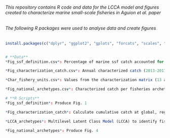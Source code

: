 ###### This repository contains R code and data for the LCCA model and figures created to characterize marine small-scale fisheries in Aguion et al. paper

###### The following R packages were used to analyse data and create figures
```r
install.packages(c("dplyr", "ggplot2", "gplots", "forcats", "scales", "svglite", "fmsb", "glca", "cluster", "stats", "dendextend", "reshape2"))


# **Data**
*Fig_ssf_definition.csv*: Percentage of marine ssf catch accounted for depending on the criteria used to define "small-scale" (Box Fig. 1)

*Fig_characterization_catch.csv*: Annual characterized catch (2013-2017) per country per total characterization score (i.e. degree of smallscaleness)

*Char_fishery_units.csv*: Values from the characterization matrix (13 attributes) for 1,255 fishery units from 43 countries

*Fig_national_archetypes.csv*: Characterized catch per fisheries archetype at subnational level for three countries (Kenya, Madagascar and Philippines)

# **R Scripts**
*Fig_ssf_definition*: Produce Fig. 1

*Fig_characterization_catch*: Calculate cumulative catch at global, regional and country levels per total characterization score. Produce Fig. 2

*LCCA_archetypes*: Multilevel Latent Class Model (LCCA) to identify fisheries archetypes at global, regional and national levels. Produce Fig. 3

*Fig_national_archetypes*: Produce Fig. 4
